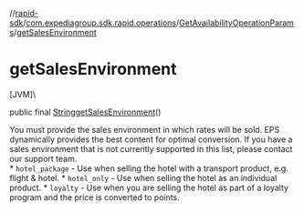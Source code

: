 //[rapid-sdk](../../../index.md)/[com.expediagroup.sdk.rapid.operations](../index.md)/[GetAvailabilityOperationParams](index.md)/[getSalesEnvironment](get-sales-environment.md)

# getSalesEnvironment

[JVM]\

public final [String](https://docs.oracle.com/javase/8/docs/api/java/lang/String.html)[getSalesEnvironment](get-sales-environment.md)()

You must provide the sales environment in which rates will be sold. EPS dynamically provides the best content for optimal conversion. If you have a sales environment that is not currently supported in this list, please contact our support team.<br> * `hotel_package` - Use when selling the hotel with a transport product, e.g. flight & hotel. * `hotel_only` - Use when selling the hotel as an individual product. * `loyalty` - Use when you are selling the hotel as part of a loyalty program and the price is converted to points.
